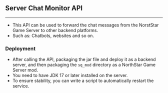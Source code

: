 ## Server Chat Monitor API
-----

* This API can be used to forward the chat messages from the NorstStar Game Server to other backend platforms.
* Such as: Chatbots, websites and so on.

### Deployment
* After calling the API, packaging the jar file and deploy it as a backend server, and then packaging the ```sq_mod``` directory as a NorthStar Game Server mod.
* You need to have JDK 17 or later installed on the server.
* To ensure stability, you can write a script to automatically restart the service.
